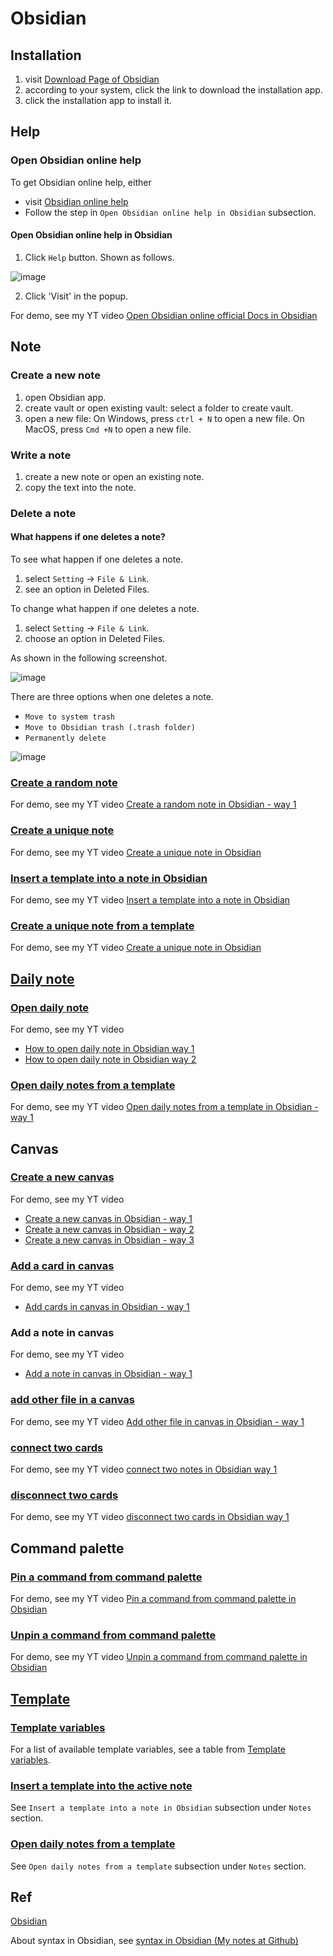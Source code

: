 # Obsidian
## Installation
1. visit [Download Page of Obsidian](https://help.obsidian.md/Getting+started/Download+and+install+Obsidian)
2. according to your system, click the link to download the installation app.
3. click the installation app to install it.

## Help
### Open Obsidian online help

To get Obsidian online help, either
+ visit [Obsidian online help](https://help.obsidian.md/Home)
+ Follow the step in `Open Obsidian online help in Obsidian` subsection.

#### Open Obsidian online help in Obsidian
1. Click `Help` button. Shown as follows.
   
![image](https://github.com/user-attachments/assets/442ed05f-2940-485f-98ab-8a6597c053fc)

2. Click 'Visit' in the popup.

For demo, see my YT video [Open Obsidian online official Docs in Obsidian](https://www.youtube.com/watch?v=nWD4c_KjNJU)

## Note
### Create a new note
1. open Obsidian app.
2. create vault or open existing vault: select a folder to create vault.
3. open a new file: On Windows, press `ctrl + N` to open a new file. On MacOS, press `Cmd +N` to open a new file.

### Write a note
1. create a new note or open an existing note.
2. copy the text into the note.

### Delete a note
#### What happens if one deletes a note?
To see what happen if one deletes a note.
1. select `Setting` -> `File & Link`.
2. see an option in Deleted Files.

To change what happen if one deletes a note.
1. select `Setting` -> `File & Link`.
2. choose an option in Deleted Files.

As shown in the following screenshot.

![image](https://github.com/user-attachments/assets/fd52d3fb-1a96-4fa8-a84d-c69702e92c27)

There are three options when one deletes a note.

+ `Move to system trash`
+ `Move to Obsidian trash (.trash folder)`
+ `Permanently delete`

![image](https://github.com/user-attachments/assets/86955d81-0bb2-44aa-afdb-822dd2bceec5)

### [Create a random note](https://help.obsidian.md/Plugins/Random+note)

For demo, see my YT video [Create a random note in Obsidian - way 1](https://www.youtube.com/watch?v=TYst3sHbZ4k)

### [Create a unique note](https://help.obsidian.md/Plugins/Unique+note+creator#Create+a+unique+note)

For demo, see my YT video [Create a unique note in Obsidian](https://www.youtube.com/watch?v=vbpwZ4CRxg4)

### [Insert a template into a note in Obsidian](https://help.obsidian.md/Plugins/Templates#Insert+a+template+into+the+active+note)

For demo, see my YT video [Insert a template into a note in Obsidian](https://www.youtube.com/watch?v=XVVc9i0o-7E)

### [Create a unique note from a template](https://help.obsidian.md/Plugins/Unique+note+creator#Create+unique+notes+from+a+template)

For demo, see my YT video [Create a unique note in Obsidian](https://www.youtube.com/watch?v=vbpwZ4CRxg4)

## [Daily note](https://help.obsidian.md/Plugins/Daily+notes)
### [Open daily note](https://help.obsidian.md/Plugins/Daily+notes)

For demo, see my YT video 
+ [How to open daily note in Obsidian way 1](https://www.youtube.com/watch?v=6PWp8_V4Urg)
+ [How to open daily note in Obsidian way 2](https://www.youtube.com/watch?v=ER2aBIZhYqw)

### [Open daily notes from a template](https://help.obsidian.md/Plugins/Daily+notes#Create+a+daily+note+from+template)

For demo, see my YT video [Open daily notes from a template in Obsidian - way 1](https://www.youtube.com/watch?v=9P1wFaGkXl8)

## Canvas
### [Create a new canvas](https://help.obsidian.md/Plugins/Canvas#Create+a+new+canvas)

For demo, see my YT video 
+ [Create a new canvas in Obsidian - way 1](https://www.youtube.com/watch?v=BNvVywCcogo)
+ [Create a new canvas in Obsidian - way 2](https://www.youtube.com/watch?v=Nk-E8qiYins)
+ [Create a new canvas in Obsidian - way 3](https://www.youtube.com/watch?v=86vp_yw6fac)

### [Add a card in canvas](https://help.obsidian.md/Plugins/Canvas#Adding+cards)

For demo, see my YT video 
+ [Add cards in canvas in Obsidian - way 1](https://www.youtube.com/watch?v=9X8mniDDtqw)

### Add a note in canvas

For demo, see my YT video 

+ [Add a note in canvas in Obsidian - way 1](https://www.youtube.com/watch?v=icUG3swlkfI)

### [add other file in a canvas](https://help.obsidian.md/Plugins/Canvas#Add+cards+from+notes)

For demo, see my YT video [Add other file in canvas in Obsidian - way 1](https://www.youtube.com/watch?v=e9tF5P46hes)

### [connect two cards](https://help.obsidian.md/Plugins/Canvas#Connecting+cards)

For demo, see my YT video [connect two notes in Obsidian way 1](https://www.youtube.com/watch?v=2oQt21YCa9o)

### [disconnect two cards](https://help.obsidian.md/Plugins/Canvas#Disconnect+two+cards)

For demo, see my YT video [disconnect two cards in Obsidian way 1](https://www.youtube.com/watch?v=hMkjIaLgM44)

## Command palette
### [Pin a command from command palette](https://help.obsidian.md/Plugins/Command+palette#Pin+a+command)
 
For demo, see my YT video [Pin a command from command palette in Obsidian](https://www.youtube.com/watch?v=J2nVq8e5uhU)

### [Unpin a command from command palette](https://help.obsidian.md/Plugins/Command+palette#Pin+a+command)

For demo, see my YT video [Unpin a command from command palette in Obsidian](https://www.youtube.com/watch?v=7t-IioIFfBY)

## [Template](https://help.obsidian.md/Plugins/Templates)
### [Template variables](https://help.obsidian.md/Plugins/Templates#Template+variables)
For a list of available template variables, see a table from [Template variables](https://help.obsidian.md/Plugins/Templates#Template+variables).

### [Insert a template into the active note](https://help.obsidian.md/Plugins/Templates#Insert+a+template+into+the+active+note)
See `Insert a template into a note in Obsidian` subsection under `Notes` section.

### [Open daily notes from a template](https://help.obsidian.md/Plugins/Daily+notes#Create+a+daily+note+from+template)
See `Open daily notes from a template` subsection under `Notes` section.


## Ref
[Obsidian](https://help.obsidian.md/Home)

About syntax in Obsidian, see [syntax in Obsidian (My notes at Github)](https://github.com/40843245/markdown-tutorial/blob/main/Obsidian/full%20guide.md)
